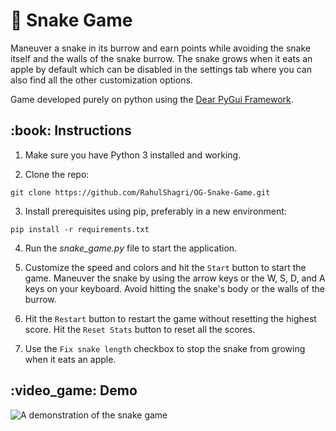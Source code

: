 # :snake: Snake Game

Maneuver a snake in its burrow and earn points while avoiding the snake itself and the walls of the snake burrow. The snake grows when it eats an apple by default which can be disabled in the settings tab where you can also find all the other customization options.

Game developed purely on python using the [Dear PyGui Framework](https://github.com/hoffstadt/DearPyGui).

<h2>:book: Instructions</h2>

1. Make sure you have Python 3 installed and working. 
   
2. Clone the repo:

```git clone https://github.com/RahulShagri/OG-Snake-Game.git```

3. Install prerequisites using pip, preferably in a new environment:

```pip install -r requirements.txt``` 

4. Run the <i>snake_game.py</i> file to start the application.

5. Customize the speed and colors and hit the `Start` button to start the game. Maneuver the snake by using the arrow keys or the W, S, D, and A keys on your keyboard. Avoid hitting the snake's body or the walls of the burrow.

6. Hit the `Restart` button to restart the game without resetting the highest score. Hit the `Reset Stats` button to reset all the scores.

7. Use the `Fix snake length` checkbox to stop the snake from growing when it eats an apple.

<h2>:video_game: Demo</h2>

![A demonstration of the snake game](resources/demo.gif)
